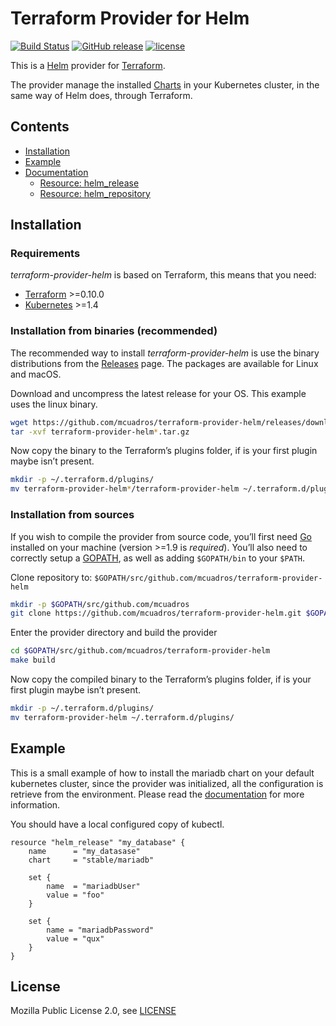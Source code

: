 # Terraform Provider for Helm

[![Build Status][build_badge]][build_link]
[![GitHub release][release_badge]][release_link]
[![license][license_badge]](LICENSE)

This is a [Helm][helm] provider for [Terraform][terraform].

The provider manage the installed [Charts][charts] in your Kubernetes cluster,
in the same way of Helm does, through Terraform.

## Contents

- [Installation](#installation)
- [Example](#example)
- [Documentation](docs/README.md)
  - [Resource: helm\_release](docs/release.md)
  - [Resource: helm\_repository](docs/repository.md)

## Installation

### Requirements

*terraform-provider-helm* is based on Terraform, this means that you need:

- [Terraform][terraform_download] \>=0.10.0
- [Kubernetes][kubernetes] \>=1.4

### Installation from binaries (recommended)

The recommended way to install *terraform-provider-helm* is use the binary
distributions from the [Releases][release_link] page. The packages are
available for Linux and macOS.

Download and uncompress the latest release for your OS. This example uses the
linux binary.

``` sh
wget https://github.com/mcuadros/terraform-provider-helm/releases/download/v0.4.0/terraform-provider-helm_v0.4.0_linux_amd64.tar.gz
tar -xvf terraform-provider-helm*.tar.gz
```

Now copy the binary to the Terraform’s plugins folder, if is your first plugin
maybe isn’t present.

``` sh
mkdir -p ~/.terraform.d/plugins/
mv terraform-provider-helm*/terraform-provider-helm ~/.terraform.d/plugins/
```

### Installation from sources

If you wish to compile the provider from source code, you’ll first need
[Go][go] installed on your machine (version \>=1.9 is *required*). You’ll also
need to correctly setup a [GOPATH][gopath], as well as adding `$GOPATH/bin` to
your `$PATH`.

Clone repository to:
`$GOPATH/src/github.com/mcuadros/terraform-provider-helm`

``` sh
mkdir -p $GOPATH/src/github.com/mcuadros
git clone https://github.com/mcuadros/terraform-provider-helm.git $GOPATH/src/github.com/mcuadros/terraform-providers
```

Enter the provider directory and build the provider

``` sh
cd $GOPATH/src/github.com/mcuadros/terraform-provider-helm
make build
```

Now copy the compiled binary to the Terraform’s plugins folder, if is
your first plugin maybe isn’t present.

``` sh
mkdir -p ~/.terraform.d/plugins/
mv terraform-provider-helm ~/.terraform.d/plugins/
```

## Example

This is a small example of how to install the mariadb chart on your default
kubernetes cluster, since the provider was initialized, all the configuration
is retrieve from the environment. Please read the
[documentation](docs/README.md) for more information.

You should have a local configured copy of kubectl.

``` hcl
resource "helm_release" "my_database" {
    name      = "my_datasase"
    chart     = "stable/mariadb"

    set {
        name  = "mariadbUser"
        value = "foo"
    }

    set {
        name = "mariadbPassword"
        value = "qux"
    }
}
```

## License

Mozilla Public License 2.0, see [LICENSE](LICENSE)

[build_badge]: https://travis-ci.org/mcuadros/terraform-provider-helm.svg?branch=v0.5.0
[build_link]: https://travis-ci.org/mcuadros/terraform-provider-helm
[charts]: https://github.com/kubernetes/charts
[go]: http://www.golang.org
[gopath]: http://golang.org/doc/code.html#GOPATH
[helm]: https://github.com/kubernetes/helm
[kubernetes]: https://kubernetes.io/
[license_badge]: https://img.shields.io/github/license/mcuadros/terraform-provider-helm.svg
[release_badge]: https://img.shields.io/github/release/mcuadros/terraform-provider-helm.svg
[release_link]: https://github.com/mcuadros/terraform-provider-helm/releases
[terraform_download]: https://www.terraform.io/downloads.html
[terraform]: https://www.terraform.io/

